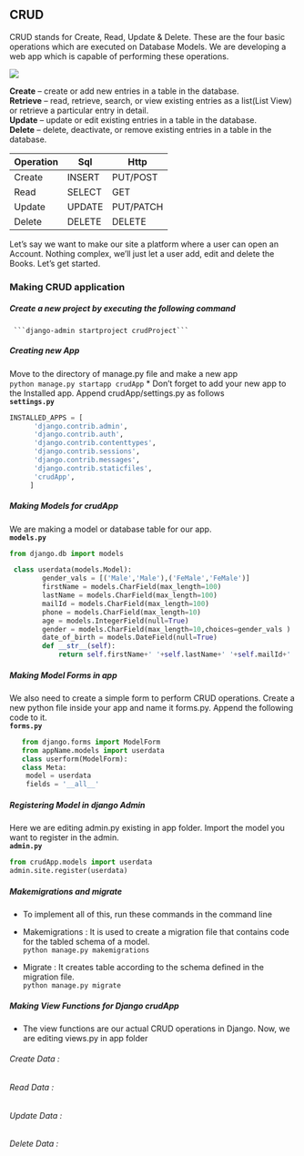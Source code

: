 ## CRUD
CRUD stands for Create, Read, Update & Delete. These are the four basic operations which are executed on Database Models. We are developing a web app which is capable of performing these operations.


![](https://github.com/lavanya-Mercy/Crud/blob/master/curddd.jpg) 

**Create**   – create or add new entries in a table in the database. <br>
**Retrieve** – read, retrieve, search, or view existing entries as a list(List View) or retrieve a particular entry in detail.<br>
**Update**   – update or edit existing entries in a table in the database. <br>
**Delete**   – delete, deactivate, or remove existing entries in a table in the database. <br>

Operation|Sql|Http
----|----|----
Create|INSERT| PUT/POST
Read|SELECT|GET
Update|UPDATE|PUT/PATCH
Delete|DELETE|DELETE


Let’s say we want to make our site a platform where a user can open an Account. Nothing complex, we’ll just let a user add, edit and delete the Books. Let’s get started.

### Making CRUD application
##### Create a new project by executing the following command <br>
 	 ```django-admin startproject crudProject```
##### Creating new App 
Move to the directory of manage.py file and make a new app <br>
  ```python manage.py startapp crudApp```
	* Don’t forget to add your new app to the Installed app. Append crudApp/settings.py as follows <br>
	**`settings.py`** 

```python
INSTALLED_APPS = [  
      'django.contrib.admin',  
      'django.contrib.auth',  
      'django.contrib.contenttypes',  
      'django.contrib.sessions',  
      'django.contrib.messages',  
      'django.contrib.staticfiles',  
      'crudApp',  
     ] 
```
  
##### Making Models for crudApp
We are making a model or database table for our app.<br>
  **`models.py`** 
  
```python
from django.db import models

 class userdata(models.Model):
		gender_vals = [('Male','Male'),('FeMale','FeMale')]
		firstName = models.CharField(max_length=100)
		lastName = models.CharField(max_length=100)
		mailId = models.CharField(max_length=100)
		phone = models.CharField(max_length=10)
		age = models.IntegerField(null=True)
		gender = models.CharField(max_length=10,choices=gender_vals )
		date_of_birth = models.DateField(null=True)		
		def __str__(self):
			return self.firstName+' '+self.lastName+' '+self.mailId+' '+str(self.phone)+' '+str(self.age)+' '+self.gender+' '+self.date_of_birth
```

  
#####  Making Model Forms in app
We also need to create a simple form to perform CRUD operations. Create a new python file inside your app and name it 		   forms.py. Append the following code to it.<br>
	**`forms.py`**
    
```python
   from django.forms import ModelForm
   from appName.models import userdata
   class userform(ModelForm):
   class Meta:
	model = userdata
	fields = '__all__'
```

##### Registering Model in django Admin
Here we are editing admin.py existing in app folder. Import the model you want to register in the admin.<br>
	**`admin.py`**
```python
from crudApp.models import userdata
admin.site.register(userdata)
```
##### Makemigrations and migrate
* To implement all of this, run these commands in the command line

* Makemigrations : It is used to create a migration file that contains code for the tabled schema of a model. <br>
	```python manage.py makemigrations```

* Migrate : It creates table according to the schema defined in the migration file. <br>
	```python manage.py migrate```

##### Making View Functions for Django crudApp
* The view functions are our actual CRUD operations in Django. Now, we are editing views.py in app folder

###### Create Data : 
	
  
###### Read Data :

###### Update Data :

###### Delete Data :




